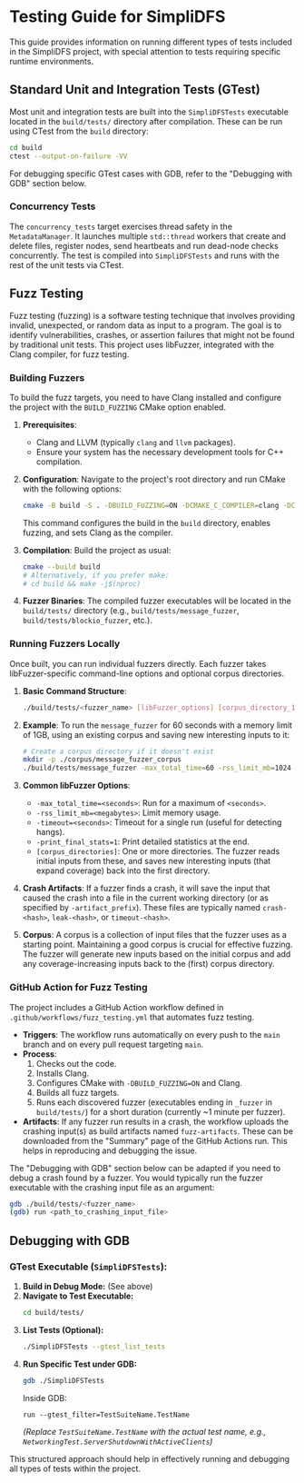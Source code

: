 # Testing Guide for SimpliDFS

This guide provides information on running different types of tests included in the SimpliDFS project, with special attention to tests requiring specific runtime environments.

## Standard Unit and Integration Tests (GTest)

Most unit and integration tests are built into the `SimpliDFSTests` executable located in the `build/tests/` directory after compilation. These can be run using CTest from the `build` directory:

```bash
cd build
ctest --output-on-failure -VV
```

For debugging specific GTest cases with GDB, refer to the "Debugging with GDB" section below.

### Concurrency Tests

The `concurrency_tests` target exercises thread safety in the `MetadataManager`.
It launches multiple `std::thread` workers that create and delete files,
register nodes, send heartbeats and run dead-node checks concurrently.
The test is compiled into `SimpliDFSTests` and runs with the rest of the
unit tests via CTest.



## Fuzz Testing

Fuzz testing (fuzzing) is a software testing technique that involves providing invalid, unexpected, or random data as input to a program. The goal is to identify vulnerabilities, crashes, or assertion failures that might not be found by traditional unit tests. This project uses libFuzzer, integrated with the Clang compiler, for fuzz testing.

### Building Fuzzers

To build the fuzz targets, you need to have Clang installed and configure the project with the `BUILD_FUZZING` CMake option enabled.

1.  **Prerequisites**:
    *   Clang and LLVM (typically `clang` and `llvm` packages).
    *   Ensure your system has the necessary development tools for C++ compilation.

2.  **Configuration**:
    Navigate to the project's root directory and run CMake with the following options:
    ```bash
    cmake -B build -S . -DBUILD_FUZZING=ON -DCMAKE_C_COMPILER=clang -DCMAKE_CXX_COMPILER=clang++
    ```
    This command configures the build in the `build` directory, enables fuzzing, and sets Clang as the compiler.

3.  **Compilation**:
    Build the project as usual:
    ```bash
    cmake --build build
    # Alternatively, if you prefer make:
    # cd build && make -j$(nproc)
    ```

4.  **Fuzzer Binaries**:
    The compiled fuzzer executables will be located in the `build/tests/` directory (e.g., `build/tests/message_fuzzer`, `build/tests/blockio_fuzzer`, etc.).

### Running Fuzzers Locally

Once built, you can run individual fuzzers directly. Each fuzzer takes libFuzzer-specific command-line options and optional corpus directories.

1.  **Basic Command Structure**:
    ```bash
    ./build/tests/<fuzzer_name> [libFuzzer_options] [corpus_directory_1] [corpus_directory_2] ...
    ```

2.  **Example**:
    To run the `message_fuzzer` for 60 seconds with a memory limit of 1GB, using an existing corpus and saving new interesting inputs to it:
    ```bash
    # Create a corpus directory if it doesn't exist
    mkdir -p ./corpus/message_fuzzer_corpus
    ./build/tests/message_fuzzer -max_total_time=60 -rss_limit_mb=1024 ./corpus/message_fuzzer_corpus
    ```

3.  **Common libFuzzer Options**:
    *   `-max_total_time=<seconds>`: Run for a maximum of `<seconds>`.
    *   `-rss_limit_mb=<megabytes>`: Limit memory usage.
    *   `-timeout=<seconds>`: Timeout for a single run (useful for detecting hangs).
    *   `-print_final_stats=1`: Print detailed statistics at the end.
    *   `[corpus_directories]`: One or more directories. The fuzzer reads initial inputs from these, and saves new interesting inputs (that expand coverage) back into the first directory.

4.  **Crash Artifacts**:
    If a fuzzer finds a crash, it will save the input that caused the crash into a file in the current working directory (or as specified by `-artifact_prefix`). These files are typically named `crash-<hash>`, `leak-<hash>`, or `timeout-<hash>`.

5.  **Corpus**:
    A corpus is a collection of input files that the fuzzer uses as a starting point. Maintaining a good corpus is crucial for effective fuzzing. The fuzzer will generate new inputs based on the initial corpus and add any coverage-increasing inputs back to the (first) corpus directory.

### GitHub Action for Fuzz Testing

The project includes a GitHub Action workflow defined in `.github/workflows/fuzz_testing.yml` that automates fuzz testing.

*   **Triggers**: The workflow runs automatically on every push to the `main` branch and on every pull request targeting `main`.
*   **Process**:
    1.  Checks out the code.
    2.  Installs Clang.
    3.  Configures CMake with `-DBUILD_FUZZING=ON` and Clang.
    4.  Builds all fuzz targets.
    5.  Runs each discovered fuzzer (executables ending in `_fuzzer` in `build/tests/`) for a short duration (currently ~1 minute per fuzzer).
*   **Artifacts**: If any fuzzer run results in a crash, the workflow uploads the crashing input(s) as build artifacts named `fuzz-artifacts`. These can be downloaded from the "Summary" page of the GitHub Actions run. This helps in reproducing and debugging the issue.

The "Debugging with GDB" section below can be adapted if you need to debug a crash found by a fuzzer. You would typically run the fuzzer executable with the crashing input file as an argument:
```bash
gdb ./build/tests/<fuzzer_name>
(gdb) run <path_to_crashing_input_file>
```

## Debugging with GDB

### GTest Executable (`SimpliDFSTests`):

1.  **Build in Debug Mode:** (See above)
2.  **Navigate to Test Executable:**
    ```bash
    cd build/tests/
    ```
3.  **List Tests (Optional):**
    ```bash
    ./SimpliDFSTests --gtest_list_tests
    ```
4.  **Run Specific Test under GDB:**
    ```bash
    gdb ./SimpliDFSTests
    ```
    Inside GDB:
    ```gdb
    run --gtest_filter=TestSuiteName.TestName
    ```
    *(Replace `TestSuiteName.TestName` with the actual test name, e.g., `NetworkingTest.ServerShutdownWithActiveClients`)*


This structured approach should help in effectively running and debugging all types of tests within the project.
